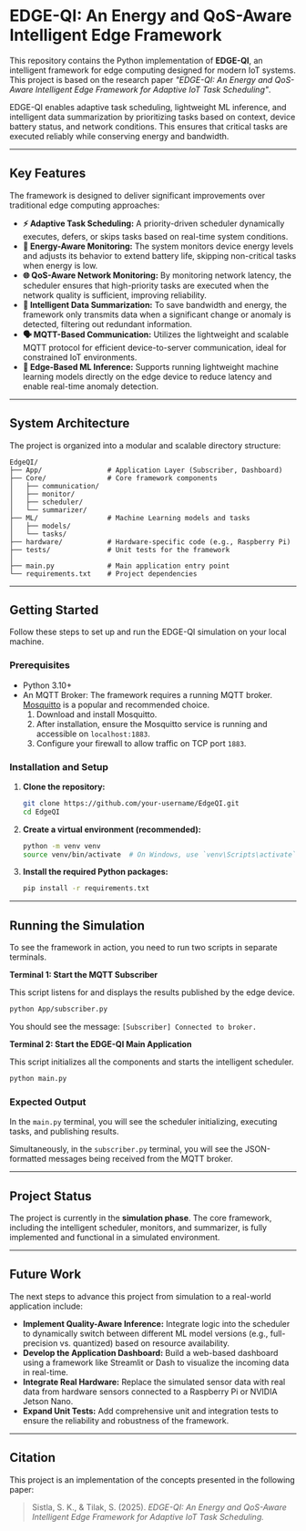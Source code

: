# EDGE-QI: An Energy and QoS-Aware Intelligent Edge Framework

This repository contains the Python implementation of **EDGE-QI**, an intelligent framework for edge computing designed for modern IoT systems. This project is based on the research paper *"EDGE-QI: An Energy and QoS-Aware Intelligent Edge Framework for Adaptive IoT Task Scheduling"*.

EDGE-QI enables adaptive task scheduling, lightweight ML inference, and intelligent data summarization by prioritizing tasks based on context, device battery status, and network conditions. This ensures that critical tasks are executed reliably while conserving energy and bandwidth.

---

## Key Features

The framework is designed to deliver significant improvements over traditional edge computing approaches:

-   **⚡️ Adaptive Task Scheduling:** A priority-driven scheduler dynamically executes, defers, or skips tasks based on real-time system conditions.
-   **🔋 Energy-Aware Monitoring:** The system monitors device energy levels and adjusts its behavior to extend battery life, skipping non-critical tasks when energy is low.
-   **🌐 QoS-Aware Network Monitoring:** By monitoring network latency, the scheduler ensures that high-priority tasks are executed when the network quality is sufficient, improving reliability.
-   **🧠 Intelligent Data Summarization:** To save bandwidth and energy, the framework only transmits data when a significant change or anomaly is detected, filtering out redundant information.
-   **🗣️ MQTT-Based Communication:** Utilizes the lightweight and scalable MQTT protocol for efficient device-to-server communication, ideal for constrained IoT environments.
-   **🤖 Edge-Based ML Inference:** Supports running lightweight machine learning models directly on the edge device to reduce latency and enable real-time anomaly detection.

---

## System Architecture

The project is organized into a modular and scalable directory structure:

```
EdgeQI/
├── App/                # Application Layer (Subscriber, Dashboard)
├── Core/               # Core framework components
│   ├── communication/
│   ├── monitor/
│   ├── scheduler/
│   └── summarizer/
├── ML/                 # Machine Learning models and tasks
│   ├── models/
│   └── tasks/
├── hardware/           # Hardware-specific code (e.g., Raspberry Pi)
├── tests/              # Unit tests for the framework
│
├── main.py             # Main application entry point
└── requirements.txt    # Project dependencies
```

---

## Getting Started

Follow these steps to set up and run the EDGE-QI simulation on your local machine.

### Prerequisites

-   Python 3.10+
-   An MQTT Broker: The framework requires a running MQTT broker. [Mosquitto](https://mosquitto.org/) is a popular and recommended choice.
    1.  Download and install Mosquitto.
    2.  After installation, ensure the Mosquitto service is running and accessible on `localhost:1883`.
    3.  Configure your firewall to allow traffic on TCP port `1883`.

### Installation and Setup

1.  **Clone the repository:**
    ```bash
    git clone https://github.com/your-username/EdgeQI.git
    cd EdgeQI
    ```

2.  **Create a virtual environment (recommended):**
    ```bash
    python -m venv venv
    source venv/bin/activate  # On Windows, use `venv\Scripts\activate`
    ```

3.  **Install the required Python packages:**
    ```bash
    pip install -r requirements.txt
    ```

---

## Running the Simulation

To see the framework in action, you need to run two scripts in separate terminals.

**Terminal 1: Start the MQTT Subscriber**

This script listens for and displays the results published by the edge device.

```bash
python App/subscriber.py
```

You should see the message: `[Subscriber] Connected to broker.`

**Terminal 2: Start the EDGE-QI Main Application**

This script initializes all the components and starts the intelligent scheduler.

```bash
python main.py
```

### Expected Output

In the `main.py` terminal, you will see the scheduler initializing, executing tasks, and publishing results.

Simultaneously, in the `subscriber.py` terminal, you will see the JSON-formatted messages being received from the MQTT broker.

---

## Project Status

The project is currently in the **simulation phase**. The core framework, including the intelligent scheduler, monitors, and summarizer, is fully implemented and functional in a simulated environment.

---

## Future Work

The next steps to advance this project from simulation to a real-world application include:

-   **Implement Quality-Aware Inference:** Integrate logic into the scheduler to dynamically switch between different ML model versions (e.g., full-precision vs. quantized) based on resource availability.
-   **Develop the Application Dashboard:** Build a web-based dashboard using a framework like Streamlit or Dash to visualize the incoming data in real-time.
-   **Integrate Real Hardware:** Replace the simulated sensor data with real data from hardware sensors connected to a Raspberry Pi or NVIDIA Jetson Nano.
-   **Expand Unit Tests:** Add comprehensive unit and integration tests to ensure the reliability and robustness of the framework.

---

## Citation

This project is an implementation of the concepts presented in the following paper:

> Sistla, S. K., & Tilak, S. (2025). *EDGE-QI: An Energy and QoS-Aware Intelligent Edge Framework for Adaptive IoT Task Scheduling.*
